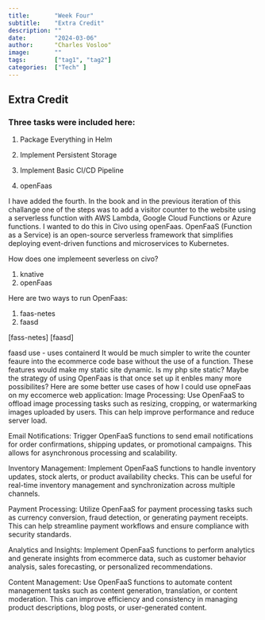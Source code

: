 ```yaml
---
title:       "Week Four"
subtitle:    "Extra Credit"
description: ""
date:        "2024-03-06"
author:      "Charles Vosloo"
image:       ""
tags:        ["tag1", "tag2"]
categories:  ["Tech" ]
---
```

## Extra Credit
### Three tasks were included here:    
     
     

1. Package Everything in Helm
2. Implement Persistent Storage
3. Implement Basic CI/CD Pipeline  

4. openFaas 
 
I have added the fourth.
In the book and in the previous iteration of this challange one of the steps was to add a visitor counter to the website using a  serverless function with AWS Lambda, Google Cloud Functions or Azure functions. I wanted to do this in Civo using openFaas. OpenFaaS (Function as a Service) is an open-source serverless framework that simplifies deploying event-driven functions and microservices to Kubernetes. 

How does one implemeent severless on civo?
1. knative
2. openFaas

Here are two ways to run OpenFaas:
1. faas-netes
2. faasd

[fass-netes]       [faasd]

faasd use - uses containerd
It would be much simpler to write the counter feaure into the ecommerce code base without the use of a function. These features would make my static site dynamic.  Is my php site static? 
Maybe the strategy of using OpenFaas is that once set up it enbles many more possibilites?
Here are some better use cases of how I could use opneFaas on my eccomerce web  application:
Image Processing: Use OpenFaaS to offload image processing tasks such as resizing, cropping, or watermarking images uploaded by users. This can help improve performance and reduce server load.

Email Notifications: Trigger OpenFaaS functions to send email notifications for order confirmations, shipping updates, or promotional campaigns. This allows for asynchronous processing and scalability.

Inventory Management: Implement OpenFaaS functions to handle inventory updates, stock alerts, or product availability checks. This can be useful for real-time inventory management and synchronization across multiple channels.

Payment Processing: Utilize OpenFaaS for payment processing tasks such as currency conversion, fraud detection, or generating payment receipts. This can help streamline payment workflows and ensure compliance with security standards.

Analytics and Insights: Implement OpenFaaS functions to perform analytics and generate insights from ecommerce data, such as customer behavior analysis, sales forecasting, or personalized recommendations.

Content Management: Use OpenFaaS functions to automate content management tasks such as content generation, translation, or content moderation. This can improve efficiency and consistency in managing product descriptions, blog posts, or user-generated content.